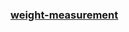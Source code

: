 ### [weight-measurement](https://dragonlearn.in/teachers/g/61517/subjects/1/course_programs/1/lessons/16359 "Bài tập lớn")

